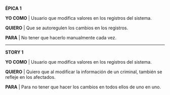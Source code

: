 ﻿**ÉPICA 1** 

**YO COMO** | Usuario que modifica valores en los registros del sistema.  
 
**QUIERO** | Que se autoregulen los cambios en los registros.  

**PARA** | No tener que hacerlo manualmente cada vez.  

--------------------------------------------------------------------------------

**STORY 1**

**YO COMO** | Usuario que modifica valores en los registros del sistema.  
 
**QUIERO** | Quiero que al modificar la información de un criminal, también se refleje en los afectados.  

**PARA** | Para no tener que hacer los cambios en todos ellos de uno en uno.

